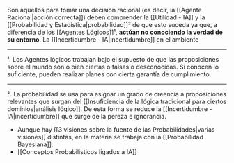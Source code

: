 Son aquellos para tomar una decisión racional (es decir, la [[Agente Racional|acción correcta]]) deben comprender la [[Utilidad - IA]] y la [[Probabilidad y Estadística|probabilidad]]² de que esto suceda ya que, a diferencia de los [[Agentes Lógicos]]¹, **actúan no conociendo la verdad de su entorno**.
La [[Incertidumbre - IA|incertidumbre]] en el ambiente  
***
¹. Los Agentes lógicos trabajan bajo el supuesto de que las proposiciones sobre el mundo son o bien ciertas o falsas o desconocidas. Si conocen lo suficiente, pueden realizar planes con cierta garantía de cumplimiento.
***
². La probabilidad se usa para asignar un grado de creencia a proposiciones relevantes que surgan del [[Insuficiencia de la lógica tradicional para ciertos dominios|análisis lógico]]. De esta forma se reduce la [[Incertidumbre - IA|incertidumbre]] que surge de la pereza e ignorancia.
- Aunque hay [[3 visiones sobre la fuente de las Probabilidades|varias visiones]] distintas, en la materia se trabaja con la [[Probabilidad Bayesiana]]. 
- [[Conceptos Probabilisticos ligados a IA]] 